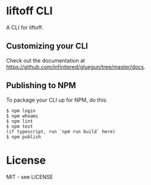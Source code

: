 # liftoff CLI

A CLI for liftoff.

## Customizing your CLI

Check out the documentation at https://github.com/infinitered/gluegun/tree/master/docs.

## Publishing to NPM

To package your CLI up for NPM, do this:

```shell
$ npm login
$ npm whoami
$ npm lint
$ npm test
(if typescript, run `npm run build` here)
$ npm publish
```

# License

MIT - see LICENSE

